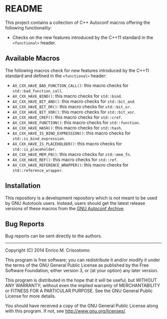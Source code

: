 README
======

This project contains a collection of C++ Autoconf macros offering the
following functionality:

  * Checks on the new features introduced by the C++11 standard in the
    `<functional>` header.

Available Macros
----------------

The following macros check for new features introduced by the C++11 standard
and defined in the `<functional>` header:

  * `AX_CXX_HAVE_BAD_FUNCTION_CALL()`: this macro checks for
    `std::bad_function_call`.
  * `AX_CXX_HAVE_BIND()`:  this macro checks for `std::bind`.
  * `AX_CXX_HAVE_BIT_AND()`: this macro checks for `std::bit_and`.
  * `AX_CXX_HAVE_BIT_OR()`: this macro checks for `std::bit_or`.
  * `AX_CXX_HAVE_BIT_XOR()`: this macro checks for `std::bit_xor`.
  * `AX_CXX_HAVE_CREF()`: this macro checks for `std::cref`.
  * `AX_CXX_HAVE_FUNCTION()`: this macro checks for `std::function`.
  * `AX_CXX_HAVE_HASH()`: this macro checks for `std::hash`.
  * `AX_CXX_HAVE_IS_BIND_EXPRESSION()`: this macro checks for 
    `std::is_bind_expression`.
  * `AX_CXX_HAVE_IS_PLACEHOLDER()`: this macro checks for `std::is_placeholder`.
  * `AX_CXX_HAVE_MEM_FN()`: this macro checks for `std::mem_fn`.
  * `AX_CXX_HAVE_REF()`: this macro checks for `std::ref`.
  * `AX_CXX_HAVE_REFERENCE_WRAPPER()`: this macro checks for
    `std::reference_wrapper`.

Installation
------------

This repository is a development repository which is *not* meant to be used by
GNU Autotools users.  Instead, users should get the latest release versions of
these macros from the [GNU Autoconf Archive][gar].

[gar]: http://www.gnu.org/software/autoconf-archive/

Bug Reports
-----------

Bug reports can be sent directly to the authors.

-----

Copyright (C) 2014 Enrico M. Crisostomo

This program is free software; you can redistribute it and/or modify
it under the terms of the GNU General Public License as published by
the Free Software Foundation; either version 3, or (at your option)
any later version.

This program is distributed in the hope that it will be useful,
but WITHOUT ANY WARRANTY; without even the implied warranty of
MERCHANTABILITY or FITNESS FOR A PARTICULAR PURPOSE.  See the
GNU General Public License for more details.

You should have received a copy of the GNU General Public License
along with this program.  If not, see <http://www.gnu.org/licenses/>.
